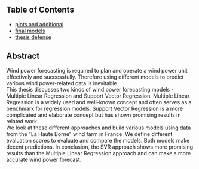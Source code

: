 ## Table of Contents
- [plots and additional](https://github.com/jo997/BA-WindPowerForecasting/tree/main/thesis%20work/code%20and%20more/plots%2C%20correlation%20and%20feature%20selection)
- [final models](https://github.com/jo997/BA-WindPowerForecasting/tree/main/thesis%20work/code%20and%20more/models)
- [thesis defense](https://github.com/jo997/BA-WindPowerForecasting/tree/main/thesis%20work/Thesis%20Defense)	

## Abstract
Wind power forecasting is required to plan and operate a wind power unit effectively and successfully. Therefore using different models to predict various wind power-related data is inevitable.  
This thesis discusses two kinds of wind power forecasting models - Multiple Linear Regression and Support Vector Regression. Multiple Linear Regression is a widely used and well-known concept and often serves as a benchmark for regression models. Support Vector Regression is a more complicated and elaborate concept but has shown promising results in related work.  
We look at these different approaches and build various models using data from the "La Haute Borne" wind farm in France. We define different evaluation scores to evaluate and compare the models. Both models make decent predictions. In conclusion, the SVR approach shows more promising results than the Multiple Linear Regression approach and can make a more accurate wind power forecast.
